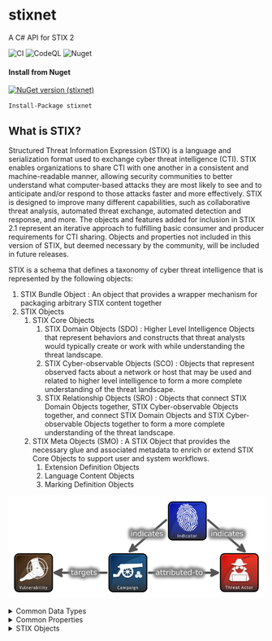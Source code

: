 
# stixnet
	
A C# API for STIX 2

![CI](https://github.com/ctinet/stixnet/actions/workflows/dotnet.yml/badge.svg)
![CodeQL](https://github.com/ctinet/stixnet/actions/workflows/codeql.yml/badge.svg)
![Nuget](https://github.com/ctinet/stixnet/actions/workflows/nuget.yml/badge.svg)

#### Install from Nuget

[![NuGet version (stixnet)](https://img.shields.io/nuget/v/stixnet?label=stixnet&logo=nuget)](https://www.nuget.org/packages/stixnet/)

```pwsh
Install-Package stixnet
```

## What is STIX?

Structured Threat Information Expression (STIX) is a language and serialization format used to exchange cyber threat intelligence (CTI). STIX enables organizations to share CTI with one another in a consistent and machine-readable manner, allowing security communities to better understand what computer-based attacks they are most likely to see and to anticipate and/or respond to those attacks faster and more effectively. STIX is designed to improve many different capabilities, such as collaborative threat analysis, automated threat exchange, automated detection and response, and more.
The objects and features added for inclusion in STIX 2.1 represent an iterative approach to fulfilling basic consumer and producer requirements for CTI sharing. Objects and properties not included in this version of STIX, but deemed necessary by the community, will be included in future releases.


STIX is a schema that defines a taxonomy of cyber threat intelligence that is represented by the following objects:

1. STIX Bundle Object : An object that provides a wrapper mechanism for packaging arbitrary STIX content together
2. STIX Objects
    1. STIX Core Objects
		1. STIX Domain Objects (SDO) : Higher Level Intelligence Objects that represent behaviors and constructs that threat analysts would typically create or work with while understanding the threat landscape.
		2. STIX Cyber-observable Objects (SCO) : Objects that represent observed facts about a network or host that may be used and related to higher level intelligence to form a more complete understanding of the threat landscape.
	    3. STIX Relationship Objects (SRO) : Objects that connect STIX Domain Objects together, STIX Cyber-observable Objects together, and connect STIX Domain Objects and STIX Cyber-observable Objects together to form a more complete understanding of the threat landscape.
	2. STIX Meta Objects (SMO) : A STIX Object that provides the necessary glue and associated metadata to enrich or extend STIX Core Objects to support user and system workflows.
		1. Extension Definition Objects
		2. Language Content Objects
		3. Marking Definition Objects


![stix2_relationship_example](https://github.com/ctinet/stixnet/raw/main/docs/relationships.png)


<details>
	<summary>Common Data Types</summary>

| Type| Description |
|-----|-------------|
| binary | A sequence of bytes. |
| boolean | A value of true or false. |
| dictionary | A set of key/value pairs. |
| enum | A value from a STIX Enumeration. |
| external-reference | A non-STIX identifier or reference to other related external content. |
| float | An IEEE 754 [IEEE 754-2008] double-precision number. |
| hashes | One or more cryptographic hashes. |
| hex | An array of octets as hexadecimal. |
| identifier | An identifier (ID) is for STIX Objects. |
| integer | A whole number. |
| kill-chain-phase | A name and a phase of a kill chain. |
| list | A sequence of values ordered based on how they appear in the list. The phrasing "list of type <type>
	" is used to indicate that all values within the list MUST conform to the specified type. |
	| observable-container | One or more STIX Cyber-observable Objects in the deprecated Cyber Observable Container. |
	| open-vocab | A value from a STIX open (open-vocab) or suggested vocabulary. |
	| string | A series of Unicode characters. |
	| timestamp | A time value (date and time). |

</details>

<details>
	<summary>Common Properties</summary>

| � | STIX Core Objects |  |  | STIX Meta Objects |  |  | � |
| --- | --- | --- | --- | --- | --- | --- | --- |
|  **Property Name**  |  **SDOs**  |  **SROs**  |  **SCOs**  |  **Extension**  |  **Language**  |  **Markings**  |  **Bundle**  |
|  _type_ | Required | Required | Required | Required | Required | Required | Required |
|  _spec\_version_  | Required | Required | Optional | Required | Required | Required | N/A |
|  _id_  | Required | Required | Required | Required | Required | Required | Required |
|  _created\_by\_ref_  | Optional | Optional | N/A | Required | Optional | Optional | N/A |
|  _created_  | Required | Required | N/A | Required | Required | Required | N/A |
|  _modified_  | Required | Required | N/A | Required | Required | N/A | N/A |
|  _revoked_  | Optional | Optional | N/A | Optional | Optional | N/A | N/A |
|  _labels_  | Optional | Optional | N/A | Optional | Optional | N/A | N/A |
|  _confidence_  | Optional | Optional | N/A | N/A | Optional | N/A | N/A |
|  _lang_  | Optional | Optional | N/A | N/A | N/A | N/A | N/A |
|  _external\_references_  | Optional | Optional | N/A | Optional | Optional | Optional | N/A |
|  _object\_marking\_refs_  | Optional | Optional | Optional | Optional | Optional | Optional | N/A |
|  _granular\_markings_  | Optional | Optional | Optional | Optional | Optional | Optional | N/A |
|  _defanged_  | N/A | N/A | Optional | N/A | N/A | N/A | N/A |
|  _extensions_  | Optional | Optional | Optional | N/A | Optional | Optional | N/A |

</details>


<details>
	<summary>STIX Objects</summary>

1. [STIX Domain Objects](https://docs.oasis-open.org/cti/stix/v2.1/os/stix-v2.1-os.html#_nrhq5e9nylke)
1.  [Attack Pattern](https://docs.oasis-open.org/cti/stix/v2.1/os/stix-v2.1-os.html#_axjijf603msy)
2.  [Campaign](https://docs.oasis-open.org/cti/stix/v2.1/os/stix-v2.1-os.html#_pcpvfz4ik6d6)
3.  [Course of Action](https://docs.oasis-open.org/cti/stix/v2.1/os/stix-v2.1-os.html#_a925mpw39txn)
4.  [Grouping](https://docs.oasis-open.org/cti/stix/v2.1/os/stix-v2.1-os.html#_t56pn7elv6u7)
5.  [Identity](https://docs.oasis-open.org/cti/stix/v2.1/os/stix-v2.1-os.html#_wh296fiwpklp)
6.  [Incident](https://docs.oasis-open.org/cti/stix/v2.1/os/stix-v2.1-os.html#_sczfhw64pjxt)
7.  [Indicator](https://docs.oasis-open.org/cti/stix/v2.1/os/stix-v2.1-os.html#_muftrcpnf89v)
8.  [Infrastructure](https://docs.oasis-open.org/cti/stix/v2.1/os/stix-v2.1-os.html#_jo3k1o6lr9)
9.  [Intrusion Set](https://docs.oasis-open.org/cti/stix/v2.1/os/stix-v2.1-os.html#_5ol9xlbbnrdn)
10. [Location](https://docs.oasis-open.org/cti/stix/v2.1/os/stix-v2.1-os.html#_th8nitr8jb4k)
11. [Malware](https://docs.oasis-open.org/cti/stix/v2.1/os/stix-v2.1-os.html#_s5l7katgbp09)
12. [Malware Analysis](https://docs.oasis-open.org/cti/stix/v2.1/os/stix-v2.1-os.html#_6hdrixb3ua4j)
13. [Note](https://docs.oasis-open.org/cti/stix/v2.1/os/stix-v2.1-os.html#_gudodcg1sbb9)
14. [Observed Data](https://docs.oasis-open.org/cti/stix/v2.1/os/stix-v2.1-os.html#_p49j1fwoxldc)
15. [Opinion](https://docs.oasis-open.org/cti/stix/v2.1/os/stix-v2.1-os.html#_ht1vtzfbtzda)
16. [Report](https://docs.oasis-open.org/cti/stix/v2.1/os/stix-v2.1-os.html#_n8bjzg1ysgdq)
17. [Threat Actor](https://docs.oasis-open.org/cti/stix/v2.1/os/stix-v2.1-os.html#_k017w16zutw)
18. [Tool](https://docs.oasis-open.org/cti/stix/v2.1/os/stix-v2.1-os.html#_z4voa9ndw8v)
19. [Vulnerability](https://docs.oasis-open.org/cti/stix/v2.1/os/stix-v2.1-os.html#_q5ytzmajn6re)
2. [STIX Relationship Objects](https://docs.oasis-open.org/cti/stix/v2.1/os/stix-v2.1-os.html#_cqhkqvhnlgfh)
1. [Relationship](https://docs.oasis-open.org/cti/stix/v2.1/os/stix-v2.1-os.html#_e2e1szrqfoan)
2. [Sighting](https://docs.oasis-open.org/cti/stix/v2.1/os/stix-v2.1-os.html#_a795guqsap3r)
3. [STIX Cyber-observable Objects](https://docs.oasis-open.org/cti/stix/v2.1/os/stix-v2.1-os.html#_mlbmudhl16lr)
1. [Artifact Object](https://docs.oasis-open.org/cti/stix/v2.1/os/stix-v2.1-os.html#_4jegwl6ojbes)
2. [Autonomous System (AS) Object](https://docs.oasis-open.org/cti/stix/v2.1/os/stix-v2.1-os.html#_27gux0aol9e3)
3. [Directory Object](https://docs.oasis-open.org/cti/stix/v2.1/os/stix-v2.1-os.html#_lyvpga5hlw52)
4. [Domain Name Object](https://docs.oasis-open.org/cti/stix/v2.1/os/stix-v2.1-os.html#_prhhksbxbg87)
5. [Email Address Object](https://docs.oasis-open.org/cti/stix/v2.1/os/stix-v2.1-os.html#_wmenahkvqmgj)
6. [Email Message Object](https://docs.oasis-open.org/cti/stix/v2.1/os/stix-v2.1-os.html#_grboc7sq5514)
1. [Email MIME Component Type](https://docs.oasis-open.org/cti/stix/v2.1/os/stix-v2.1-os.html#_qpo5x7d8mefq)
7. [File Object](https://docs.oasis-open.org/cti/stix/v2.1/os/stix-v2.1-os.html#_99bl2dibcztv)
1. [Archive File Extension](https://docs.oasis-open.org/cti/stix/v2.1/os/stix-v2.1-os.html#_xi3g7dwaigs6)
2. [NTFS File Extension](https://docs.oasis-open.org/cti/stix/v2.1/os/stix-v2.1-os.html#_o6cweepfrsci)
1. [Alternate Data Stream Type](https://docs.oasis-open.org/cti/stix/v2.1/os/stix-v2.1-os.html#_8i2ts0xicqea)
3. [PDF File Extension](https://docs.oasis-open.org/cti/stix/v2.1/os/stix-v2.1-os.html#_8xmpb2ghp9km)
4. [Raster Image File Extension](https://docs.oasis-open.org/cti/stix/v2.1/os/stix-v2.1-os.html#_u5z7i2ox8w4x)
5. [Windows� PE Binary File Extension](https://docs.oasis-open.org/cti/stix/v2.1/os/stix-v2.1-os.html#_gg5zibddf9bs)
1. [Windows� PE Optional Header Type](https://docs.oasis-open.org/cti/stix/v2.1/os/stix-v2.1-os.html#_29l09w731pzc)
2. [Windows� PE Section Type](https://docs.oasis-open.org/cti/stix/v2.1/os/stix-v2.1-os.html#_ioapwyd8oimw)
8. [IPv4 Address Object](https://docs.oasis-open.org/cti/stix/v2.1/os/stix-v2.1-os.html#_ki1ufj1ku8s0)
9. [IPv6 Address Object](https://docs.oasis-open.org/cti/stix/v2.1/os/stix-v2.1-os.html#_oeggeryskriq)
10. [MAC Address Object](https://docs.oasis-open.org/cti/stix/v2.1/os/stix-v2.1-os.html#_f92nr9plf58y)
11. [Mutex Object](https://docs.oasis-open.org/cti/stix/v2.1/os/stix-v2.1-os.html#_84hwlkdmev1w)
12. [Network Traffic Object](https://docs.oasis-open.org/cti/stix/v2.1/os/stix-v2.1-os.html#_rgnc3w40xy)
1. [HTTP Request Extension](https://docs.oasis-open.org/cti/stix/v2.1/os/stix-v2.1-os.html#_b0e376hgtml8)
2. [ICMP Extension](https://docs.oasis-open.org/cti/stix/v2.1/os/stix-v2.1-os.html#_ozypx0lmkebv)
3. [Network Socket Extension](https://docs.oasis-open.org/cti/stix/v2.1/os/stix-v2.1-os.html#_8jamupj9ubdv)
4. [TCP Extension](https://docs.oasis-open.org/cti/stix/v2.1/os/stix-v2.1-os.html#_k2njqio7f142)
13. [Process Object](https://docs.oasis-open.org/cti/stix/v2.1/os/stix-v2.1-os.html#_hpppnm86a1jm)
1. [Windows� Process Extension](https://docs.oasis-open.org/cti/stix/v2.1/os/stix-v2.1-os.html#_oyegq07gjf5t)
2. [Windows� Service Extension](https://docs.oasis-open.org/cti/stix/v2.1/os/stix-v2.1-os.html#_lbcvc2ahx1s0)
14. [Software Object](https://docs.oasis-open.org/cti/stix/v2.1/os/stix-v2.1-os.html#_7rkyhtkdthok)
15. [URL Object](https://docs.oasis-open.org/cti/stix/v2.1/os/stix-v2.1-os.html#_ah3hict2dez0)
16. [User Account Object](https://docs.oasis-open.org/cti/stix/v2.1/os/stix-v2.1-os.html#_azo70vgj1vm2)
1. [UNIX� Account Extension](https://docs.oasis-open.org/cti/stix/v2.1/os/stix-v2.1-os.html#_hodiamlggpw5)
17. [Windows� Registry Key Object](https://docs.oasis-open.org/cti/stix/v2.1/os/stix-v2.1-os.html#_luvw8wjlfo3y)
1. [Windows� Registry Value Type](https://docs.oasis-open.org/cti/stix/v2.1/os/stix-v2.1-os.html#_u7n4ndghs3qq)
18. [X.509 Certificate Object](https://docs.oasis-open.org/cti/stix/v2.1/os/stix-v2.1-os.html#_8abcy1o5x9w1)
1. [X.509 v3 Extensions Type](https://docs.oasis-open.org/cti/stix/v2.1/os/stix-v2.1-os.html#_oudvonxzdlku)
4. [STIX Meta Objects](https://docs.oasis-open.org/cti/stix/v2.1/os/stix-v2.1-os.html#_mq8oo9k9rb2)
1. [Language Content](https://docs.oasis-open.org/cti/stix/v2.1/os/stix-v2.1-os.html#_z9r1cwtu8jja)
2. [Data Markings](https://docs.oasis-open.org/cti/stix/v2.1/os/stix-v2.1-os.html#_95gfoglikdzh)
1. [Marking Definition](https://docs.oasis-open.org/cti/stix/v2.1/os/stix-v2.1-os.html#_k5fndj2c7c1k)
1. [Statement Marking Object Type](https://docs.oasis-open.org/cti/stix/v2.1/os/stix-v2.1-os.html#_3ru8r05saera)
2. [TLP Marking Object Type](https://docs.oasis-open.org/cti/stix/v2.1/os/stix-v2.1-os.html#_yd3ar14ekwrs)
2. [Object Markings](https://docs.oasis-open.org/cti/stix/v2.1/os/stix-v2.1-os.html#_bnienmcktc0n)
3. [Granular Markings](https://docs.oasis-open.org/cti/stix/v2.1/os/stix-v2.1-os.html#_robezi5egfdr)
1. [Granular Marking Type](https://docs.oasis-open.org/cti/stix/v2.1/os/stix-v2.1-os.html#_l6edgya0tyjq)
3. [Extension Definition](https://docs.oasis-open.org/cti/stix/v2.1/os/stix-v2.1-os.html#_32j232tfvtly)
1. [Extension Definition Properties](https://docs.oasis-open.org/cti/stix/v2.1/os/stix-v2.1-os.html#_267wue80wnvt)
2. [Requirements for STIX Extension Schemas](https://docs.oasis-open.org/cti/stix/v2.1/os/stix-v2.1-os.html#_bhp6qqa5dk92)
1. [Requirements for Extension Properties](https://docs.oasis-open.org/cti/stix/v2.1/os/stix-v2.1-os.html#_rw6dziuf97ib)
2. [Requirements for Extension STIX Objects](https://docs.oasis-open.org/cti/stix/v2.1/os/stix-v2.1-os.html#_h6s93c8290cj)
5. [STIX Bundle Object](https://docs.oasis-open.org/cti/stix/v2.1/os/stix-v2.1-os.html#_gms872kuzdmg)

</details>
